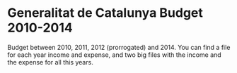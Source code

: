Generalitat de Catalunya Budget 2010-2014
==============================

Budget between 2010, 2011, 2012 (prorrogated) and 2014. You can find a file for each year income and expense, and two big files with the income and the expense for all this years.